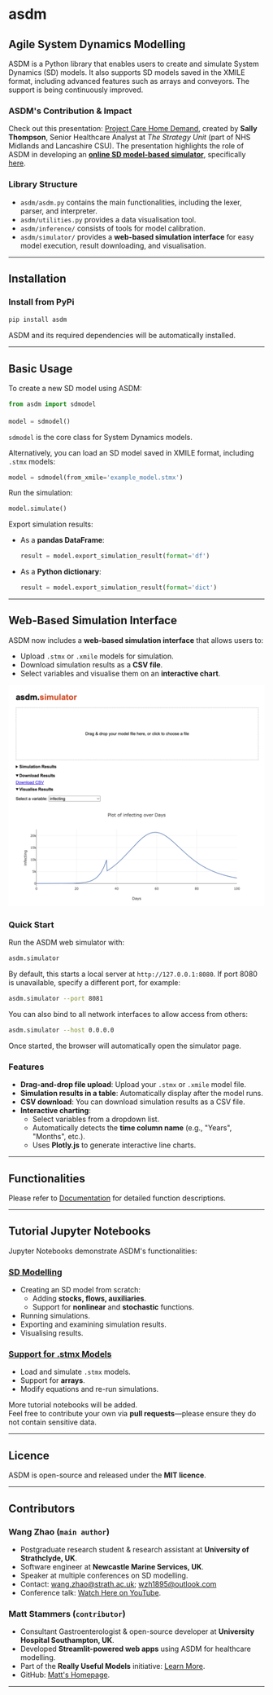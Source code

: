 # asdm

## **Agile System Dynamics Modelling**

ASDM is a Python library that enables users to create and simulate System Dynamics (SD) models. It also supports SD models saved in the XMILE format, including advanced features such as arrays and conveyors. The support is being continuously improved.

### **ASDM's Contribution & Impact**

Check out this presentation: [Project Care Home Demand](https://www.youtube.com/watch?v=tP1X38h8Ks4), created by **Sally Thompson**, Senior Healthcare Analyst at *The Strategy Unit* (part of NHS Midlands and Lancashire CSU). The presentation highlights the role of ASDM in developing an [**online SD model-based simulator**](https://connect.strategyunitwm.nhs.uk/care-home-demand/), specifically [here](https://www.youtube.com/watch?v=tP1X38h8Ks4&t=492s).


### **Library Structure**
- `asdm/asdm.py` contains the main functionalities, including the lexer, parser, and interpreter.
- `asdm/utilities.py` provides a data visualisation tool.
- `asdm/inference/` consists of tools for model calibration.
- `asdm/simulator/` provides a **web-based simulation interface** for easy model execution, result downloading, and visualisation.

---
## **Installation**
### **Install from PyPi**
```sh
pip install asdm
```
ASDM and its required dependencies will be automatically installed.

---

## **Basic Usage**
To create a new SD model using ASDM:
```python
from asdm import sdmodel

model = sdmodel()
```
`sdmodel` is the core class for System Dynamics models.

Alternatively, you can load an SD model saved in XMILE format, including `.stmx` models:
```python
model = sdmodel(from_xmile='example_model.stmx')
```

Run the simulation:
```python
model.simulate()
```

Export simulation results:
- As a **pandas DataFrame**:
  ```python
  result = model.export_simulation_result(format='df')
  ```
- As a **Python dictionary**:
  ```python
  result = model.export_simulation_result(format='dict')
  ```

---

## **Web-Based Simulation Interface**
ASDM now includes a **web-based simulation interface** that allows users to:
- Upload `.stmx` or `.xmile` models for simulation.  
- Download simulation results as a **CSV file**.  
- Select variables and visualise them on an **interactive chart**.  

![ASDM Simulator](media/asdm_simulator.png)

### **Quick Start**
Run the ASDM web simulator with:
```sh
asdm.simulator
```
By default, this starts a local server at `http://127.0.0.1:8080`. If port 8080 is unavailable, specify a different port, for example:
```sh
asdm.simulator --port 8081
```
You can also bind to all network interfaces to allow access from others:
```sh
asdm.simulator --host 0.0.0.0
```
Once started, the browser will automatically open the simulator page.

### **Features**
- **Drag-and-drop file upload**: Upload your `.stmx` or `.xmile` model file.
- **Simulation results in a table**: Automatically display after the model runs.
- **CSV download**: You can download simulation results as a CSV file.
- **Interactive charting**:
  - Select variables from a dropdown list.
  - Automatically detects the **time column name** (e.g., "Years", "Months", etc.).
  - Uses **Plotly.js** to generate interactive line charts.

---

## **Functionalities**
Please refer to [Documentation](Documentation.md) for detailed function descriptions.

---

## **Tutorial Jupyter Notebooks**
Jupyter Notebooks demonstrate ASDM's functionalities:

### **[SD Modelling](demo/Demo_SD_modelling.ipynb)**
- Creating an SD model from scratch:
  - Adding **stocks, flows, auxiliaries**.
  - Support for **nonlinear** and **stochastic** functions.
- Running simulations.
- Exporting and examining simulation results.
- Visualising results.

### **[Support for .stmx Models](demo/Demo_stmx_support.ipynb)**
- Load and simulate `.stmx` models.
- Support for **arrays**.
- Modify equations and re-run simulations.

More tutorial notebooks will be added.  
Feel free to contribute your own via **pull requests**—please ensure they do not contain sensitive data.

---

## **Licence**
ASDM is open-source and released under the **MIT licence**.

---

## **Contributors**
### **Wang Zhao** (`main author`)
- Postgraduate research student & research assistant at **University of Strathclyde, UK**.
- Software engineer at **Newcastle Marine Services, UK**.
- Speaker at multiple conferences on SD modelling.
- Contact: [wang.zhao@strath.ac.uk](mailto:wang.zhao@strath.ac.uk); [wzh1895@outlook.com](mailto:wzh1895@outlook.com)
- Conference talk: [Watch Here on YouTube](https://www.youtube.com/watch?v=I_0YpIKc3yI&t=2321s).

### **Matt Stammers** (`contributor`)
- Consultant Gastroenterologist & open-source developer at **University Hospital Southampton, UK**.
- Developed **Streamlit-powered web apps** using ASDM for healthcare modelling.
- Part of the **Really Useful Models** initiative: [Learn More](https://opendatasaveslives.org/news/2022-01-05-really-useful-models).
- GitHub: [Matt's Homepage](https://github.com/MattStammers).

---
